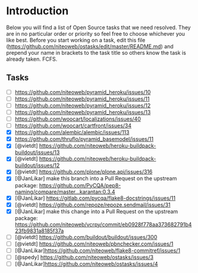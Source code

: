 Introduction
============
Below you will find a list of Open Source tasks that we need resolved. They are in no particular order or priority so feel free to choose whichever you like best. Before you start working on a task, edit this file (https://github.com/niteoweb/ostasks/edit/master/README.md) and prepend your name in brackets to the task title so others know the task is already taken. FCFS.

Tasks
-----


* [ ] https://github.com/niteoweb/pyramid_heroku/issues/10
* [ ] https://github.com/niteoweb/pyramid_heroku/issues/11
* [ ] https://github.com/niteoweb/pyramid_heroku/issues/12
* [ ] https://github.com/niteoweb/pyramid_heroku/issues/13
* [ ] https://github.com/woocart/localizations/issues/40
* [ ] https://github.com/woocart/cartfront/issues/34
* [x] https://github.com/alembic/alembic/issues/113
* [x] https://github.com/thruflo/pyramid_basemodel/issues/11
* [x] [@vietdt] https://github.com/niteoweb/heroku-buildpack-buildout/issues/13
* [x] [@vietdt] https://github.com/niteoweb/heroku-buildpack-buildout/issues/12
* [x] [@vietdt] https://github.com/plone/plone.api/issues/316
* [x] [@JanLikar] make this branch into a Pull Request on the upstream package: https://github.com/PyCQA/pep8-naming/compare/master...karantan:0.3.4
* [x] [@JanLikar] https://gitlab.com/pycqa/flake8-docstrings/issues/11
* [x] [@vietdt] https://github.com/repoze/repoze.sendmail/issues/31
* [x] [@JanLikar] make this change into a Pull Request on the upstream package: https://github.com/niteoweb/vcrpy/commit/eb0928f778aa373682791b423fb9831a8185f37a
* [ ] [@vietdt] https://github.com/buildout/buildout/issues/300
* [ ] [@vietdt] https://github.com/niteoweb/pbnchecker.com/issues/1
* [ ] [@JanLikar]https://github.com/niteoweb/flake8-commitref/issues/1
* [ ] [@spedy] https://github.com/niteoweb/ostasks/issues/3
* [ ] [@JanLikar]https://github.com/niteoweb/ostasks/issues/4

